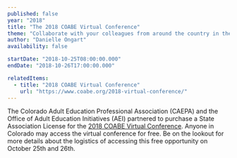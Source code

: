 ```yaml
---
published: false
year: "2018"
title: "The 2018 COABE Virtual Conference"
theme: "Collaborate with your colleagues from around the country in the virtual world!"
author: "Danielle Ongart"
availability: false

startDate: "2018-10-25T08:00:00.000"
endDate: "2018-10-26T17:00:00.000"

relatedItems:
  - title: "2018 COABE Virtual Conference"
    url: "https://www.coabe.org/2018-virtual-conference/"
---
```

The Colorado Adult Education Professional Association (CAEPA) and the Office of Adult Education Initiatives (AEI) partnered to purchase a State Association License for the [2018 COABE Virtual Conference](https://www.coabe.org/2018-virtual-conference/). Anyone in Colorado may access the virtual conference for free. Be on the lookout for more details about the logistics of accessing this free opportunity on October 25th and 26th.
